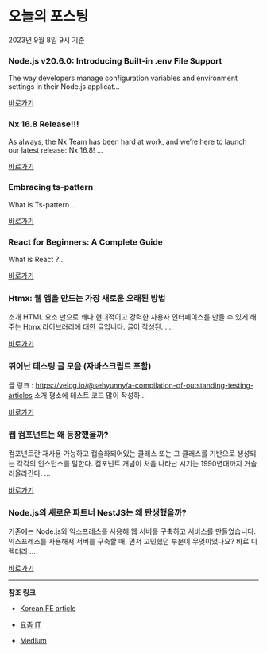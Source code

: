 # 오늘의 포스팅 
2023년 9월 8일 9시 기준 

### Node.js v20.6.0: Introducing Built-in .env File Support 

 The way developers manage configuration variables and environment settings in their Node.js applicat... 

 [바로가기](https://medium.com/netanelbasal/node-js-v20-6-0-introducing-built-in-env-file-support-fb1b1de4f1fa?responsesOpen=true&sortBy=REVERSE_CHRON&source=topic_portal_recommended_stories---------0-84----------javascript----------f025ccfc_751f_480d_b898_0453d287f425-------) 

### Nx 16.8 Release!!! 

 As always, the Nx Team has been hard at work, and we’re here to launch our latest release: Nx 16.8! ... 

 [바로가기](https://medium.com/nrwl/nx-16-8-release-e38e3bb503b5?responsesOpen=true&sortBy=REVERSE_CHRON&source=topic_portal_recommended_stories---------0-84----------typescript----------fc0eba5f_b8f5_48a9_8132_cd96c8fee994-------) 

### Embracing ts-pattern 

 What is Ts-pattern... 

 [바로가기](https://medium.com/shippio/embracing-ts-pattern-1d7449e5ee02?responsesOpen=true&sortBy=REVERSE_CHRON&source=topic_portal_recommended_stories---------0-84----------frontend----------4115255f_edeb_4b7e_8dab_7512809f7080-------) 

### React for Beginners: A Complete Guide 

 What is React ?... 

 [바로가기](https://medium.com/@armankukreti/react-for-beginners-a-complete-guide-3cda6a8ff1f?responsesOpen=true&sortBy=REVERSE_CHRON&source=topic_portal_recommended_stories---------0-84----------reactjs----------7049873c_6f53_485f_9015_fdd3600e69de-------) 

###  Htmx: 웹 앱을 만드는 가장 새로운 오래된 방법 

 소개 HTML 요소 만으로 꽤나 현대적이고 강력한 사용자 인터페이스를 만들 수 있게 해주는 Htmx 라이브러리에 대한 글입니다. 글이 작성된…... 

 [바로가기](https://kofearticle.substack.com/p/korean-fe-article-htmx) 

###  뛰어난 테스팅 글 모음 (자바스크립트 포함) 

 글 링크 : https://velog.io/@sehyunny/a-compilation-of-outstanding-testing-articles 소개 평소에 테스트 코드 많이 작성하... 

 [바로가기](https://kofearticle.substack.com/p/korean-fe-article-d6d) 

### 웹 컴포넌트는 왜 등장했을까? 

 컴포넌트란 재사용 가능하고 캡슐화되어있는 클래스 또는 그 클래스를 기반으로 생성되는 각각의 인스턴스를 말한다. 컴포넌트 개념이 처음 나타난 시기는 1990년대까지 거슬러올라간다. ... 

 [바로가기](https://yozm.wishket.com/magazine/detail/2217/) 

### Node.js의 새로운 파트너 NestJS는 왜 탄생했을까? 

 기존에는 Node.js와 익스프레스를 사용해 웹 서버를 구축하고 서비스를 만들었습니다. 익스프레스를 사용해서 서버를 구축할 때, 먼저 고민했던 부분이 무엇이었나요? 바로 디렉터리 ... 

 [바로가기](https://yozm.wishket.com/magazine/detail/2215/) 

---

**참조 링크**

- [Korean FE article](https://kofearticle.substack.com) 

- [요즘 IT](https://yozm.wishket.com/magazine) 

- [Medium](https://medium.com) 

